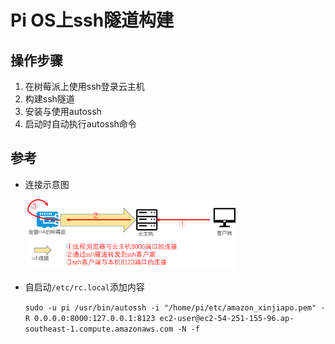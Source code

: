 # Pi OS上ssh隧道构建

## 操作步骤

1. 在树莓派上使用ssh登录云主机
2. 构建ssh隧道
3. 安装与使用autossh
4. 启动时自动执行autossh命令


## 参考
- 连接示意图

    <img src="images/sshtunnel.png" width="70%">

- 自启动`/etc/rc.local`添加内容

    `sudo -u pi /usr/bin/autossh -i "/home/pi/etc/amazon_xinjiapo.pem" -R 0.0.0.0:8000:127.0.0.1:8123 ec2-user@ec2-54-251-155-96.ap-southeast-1.compute.amazonaws.com -N -f`
